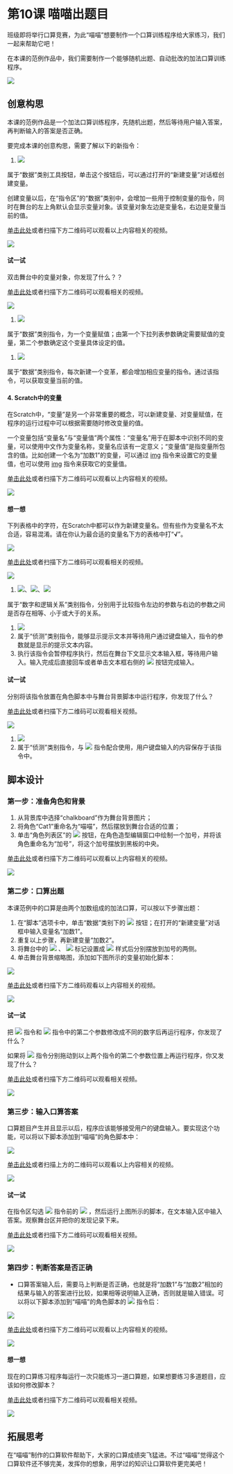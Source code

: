 # 第10课 喵喵出题目

班级即将举行口算竞赛，为此“喵喵”想要制作一个口算训练程序给大家练习，我们一起来帮助它吧！

在本课的范例作品中，我们需要制作一个能够随机出题、自动批改的加法口算训练程序。

![](../../.gitbook/assets/scratch10-0.png)

## 创意构思

本课的范例作品是一个加法口算训练程序，先随机出题，然后等待用户输入答案，再判断输入的答案是否正确。

要完成本课的创意构思，需要了解以下的新指令：

1. ![](../../.gitbook/assets/scratch10-1.png)  

属于“数据”类别工具按钮，单击这个按钮后，可以通过打开的“新建变量”对话框创建变量。

创建变量以后，在“指令区”的“数据”类别中，会增加一些用于控制变量的指令，同时在舞台的左上角默认会显示变量对象。该变量对象左边是变量名，右边是变量当前的值。

[单击此处](http://haohaodada.com/video/a21001.php)或者扫描下方二维码可以观看以上内容相关的视频。

![](../../.gitbook/assets/a21001.png)

#### 试一试

双击舞台中的变量对象，你发现了什么？？

[单击此处](http://haohaodada.com/video/a21002.php)或者扫描下方二维码可以观看相关的视频。

![](../../.gitbook/assets/a21002.png)

1. ![](../../.gitbook/assets/scratch10-2.png) 

属于“数据”类别指令，为一个变量赋值；由第一个下拉列表参数确定需要赋值的变量，第二个参数确定这个变量具体设定的值。

1. ![](../../.gitbook/assets/scratch10-3.png) 

属于“数据”类别指令，每次新建一个变革，都会增加相应变量的指令。通过该指令，可以获取变量当前的值。

#### 4. Scratch中的变量

在Scratch中，“变量”是另一个非常重要的概念，可以新建变量、对变量赋值，在程序的运行过程中可以根据需要随时修改变量的值。

一个变量包括“变量名”与“变量值”两个属性：“变量名”用于在脚本中识别不同的变量，可以使用中文作为变量名称，变量名应该有一定意义；“变量值”是指变量所包含的值。比如创建一个名为“加数1”的变量，可以通过 [img](file:///C:\Users\蒋先华\AppData\Local\Temp\ksohtml\wpsC111.tmp.jpg) 指令来设置它的变量值，也可以使用 [img](file:///C:\Users\蒋先华\AppData\Local\Temp\ksohtml\wpsC122.tmp.jpg) 指令来获取它的变量值。

[单击此处](http://haohaodada.com/video/a21003.php)或者扫描下方二维码可以观看以上内容相关的视频。

![](../../.gitbook/assets/a21003.png)

#### 想一想

下列表格中的字符，在Scratch中都可以作为新建变量名。但有些作为变量名不太合适，容易混淆。请在你认为最合适的变量名下方的表格中打“**√**”。

![](../../.gitbook/assets/scratch10-3b.png)

[单击此处](http://haohaodada.com/video/a21004.php)或者扫描下方二维码可以观看相关的视频。

![](../../.gitbook/assets/a21004.png)

1. ![](../../.gitbook/assets/scratch10-4.png)、![](../../.gitbook/assets/scratch10-5.png)、![](../../.gitbook/assets/scratch10-6.png) 

属于“数字和逻辑关系”类别指令，分别用于比较指令左边的参数与右边的参数之间是否存在相等、小于或大于的关系。

1. ![](../../.gitbook/assets/scratch10-7.png)
2. 属于“侦测”类别指令，能够显示提示文本并等待用户通过键盘输入，指令的参数就是显示的提示文本内容。
3. 执行该指令会暂停程序执行，然后在舞台下文显示文本输入框，等待用户输入。输入完成后直接回车或者单击文本框右侧的 ![](../../.gitbook/assets/scratch10-8.png) 按钮完成输入。

#### 试一试

分别将该指令放置在角色脚本中与舞台背景脚本中运行程序，你发现了什么？

[单击此处](http://haohaodada.com/video/a21005.php)或者扫描下方二维码可以观看相关视频。

![](../../.gitbook/assets/a21005.png)

1. ![](../../.gitbook/assets/scratch10-9.png)
2. 属于“侦测”类别指令，与 ![](../../.gitbook/assets/scratch10-7%20%281%29.png) 指令配合使用，用户键盘输入的内容保存于该指令中。

## 脚本设计

### 第一步：准备角色和背景

1. 从背景库中选择“chalkboard”作为舞台背景图片；
2. 将角色“Cat1”重命名为“喵喵”，然后摆放到舞台合适的位置；
3. 单击“角色列表区”的 ![](../../.gitbook/assets/scratch5-6.png) 按钮，在角色造型编辑窗口中绘制一个加号，并将该角色重命名为“加号”，将这个加号摆放到黑板的中央。

[单击此处](http://haohaodada.com/video/a21006.php)或者扫描下方二维码可以观看以上内容相关的视频。

![](../../.gitbook/assets/a21006.png)

### 第二步：口算出题

本课范例中的口算是由两个加数组成的加法口算，可以按以下步骤出题：

1. 在“脚本”选项卡中，单击“数据”类别下的 ![](../../.gitbook/assets/scratch10-1%20%281%29.png) 按钮；在打开的“新建变量”对话框中输入变量名“加数1”。
2. 重复以上步骤，再新建变量“加数2”。
3. 将舞台中的 ![](../../.gitbook/assets/scratch10-10.png) 、 ![](../../.gitbook/assets/scratch10-11.png) 标记设置成 ![](../../.gitbook/assets/scratch10-12.png) 样式后分别摆放到加号的两侧。
4. 单击舞台背景缩略图，添加如下图所示的变量初始化脚本：

![](../../.gitbook/assets/scratch10-13.png)

[单击此处](http://haohaodada.com/video/a21007.php)或者扫描下方二维码观看以上内容相关的视频。

![](../../.gitbook/assets/a21007.png)

#### 试一试

把 ![](../../.gitbook/assets/scratch10-14.png) 指令和 ![](../../.gitbook/assets/scratch10-15.png) 指令中的第二个参数修改成不同的数字后再运行程序，你发现了什么？

如果将 ![](../../.gitbook/assets/scratch7-5%20%288%29.png) 指令分别拖动到以上两个指令的第二个参数位置上再运行程序，你又发现了什么？

[单击此处](http://haohaodada.com/video/a21008.php)或者扫描下方二维码可以观看相关视频。

![](../../.gitbook/assets/a21008.png)

### 第三步：输入口算答案

口算题目产生并且显示以后，程序应该能够接受用户的键盘输入。要实现这个功能，可以将以下脚本添加到“喵喵”的角色脚本中：

![](../../.gitbook/assets/scratch10-16.png)

[单击此处](http://haohaodada.com/video/a21009.php)或者扫描上方的二维码可以观看以上内容相关的视频。

![](../../.gitbook/assets/a21009.png)

#### 试一试

在指令区勾选 ![](../../.gitbook/assets/scratch10-9%20%281%29.png) 指令前的 ![](../../.gitbook/assets/scratch10-17.png) ，然后运行上图所示的脚本，在文本输入区中输入答案。观察舞台区并把你的发现记录下来。

[单击此处](http://haohaodada.com/video/a21010.php)或者扫描下方二维码可以观看相关视频。

![](../../.gitbook/assets/a21010.png)

### 第四步：判断答案是否正确

* 口算答案输入后，需要马上判断是否正确，也就是将“加数1”与“加数2”相加的结果与输入的答案进行比较，如果相等说明输入正确，否则就是输入错误。可以将以下脚本添加到“喵喵”的角色脚本的 ![](../../.gitbook/assets/scratch10-18.png) 指令后：

![](../../.gitbook/assets/scratch10-19.png)

[单击此处](http://haohaodada.com/video/a21011.php)或者扫描下方二维码可以观看以上内容相关的视频。

![](../../.gitbook/assets/a21011.png)

#### 想一想

现在的口算练习程序每运行一次只能练习一道口算题，如果想要练习多道题目，应该如何修改脚本？

[单击此处](http://haohaodada.com/video/a21012.php)或者扫描下方二维码可以观看相关视频。

![](../../.gitbook/assets/a21012.png)

## 拓展思考

在“喵喵”制作的口算软件帮助下，大家的口算成绩突飞猛进。不过“喵喵”觉得这个口算软件还不够完美，发挥你的想象，用学过的知识让口算软件更完美吧！

